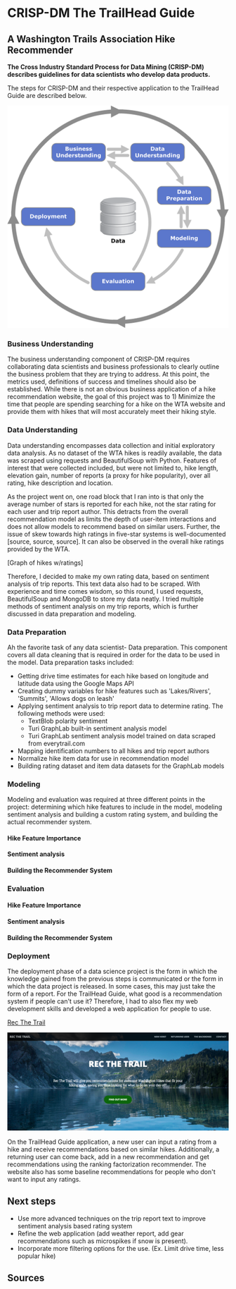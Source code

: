 # CRISP-DM The TrailHead Guide
##  A Washington Trails Association Hike Recommender

**The Cross Industry Standard Process for Data Mining (CRISP-DM) describes guidelines for data scientists who develop data products.**  

The steps for CRISP-DM and their respective application to the TrailHead Guide are described below.

![Image of CRISP-DM breakdown](img/crispdm.png)


### Business Understanding
The business understanding component of CRISP-DM requires collaborating data scientists and business professionals to clearly outline the business problem that they are trying to address.  At this point, the metrics used, definitions of success and timelines should also be established.  While there is not an obvious business application of a hike recommendation website, the goal of this project was to 1) Minimize the time that people are spending searching for a hike on the WTA website and provide them with hikes that will most accurately meet their hiking style.


### Data Understanding
Data understanding encompasses data collection and initial exploratory data analysis.  As no dataset of the WTA hikes is readily available, the data was scraped using requests and BeautifulSoup with Python.  Features of interest that were collected included, but were not limited to, hike length, elevation gain, number of reports (a proxy for hike popularity), over all rating, hike description and location.  

As the project went on, one road block that I ran into is that only the average number of stars is reported for each hike, not the star rating for each user and trip report author.  This detracts from the overall recommendation model as limits the depth of user-item interactions and does not allow models to recommend based on similar users.  Further, the issue of skew towards high ratings in five-star systems is well-documented [source, source, source].  It can also be observed in the overall hike ratings provided by the WTA.

[Graph of hikes w/ratings]

Therefore, I decided to make my own rating data, based on sentiment analysis of trip reports. This text data also had to be scraped. With experience and time comes wisdom, so this round, I used requests, BeautifulSoup and MongoDB to store my data neatly. I tried multiple methods of sentiment analysis on my trip reports, which is further discussed in data preparation and modeling.  


### Data Preparation
Ah the favorite task of any data scientist- Data preparation.  This component covers all data cleaning that is required in order for the data to be used in the model.  Data preparation tasks included:
  - Getting drive time estimates for each hike based on longitude and latitude data using the Google Maps API
  - Creating dummy variables for hike features such as 'Lakes/Rivers', 'Summits', 'Allows dogs on leash'
  - Applying sentiment analysis to trip report data to determine rating.  The following methods were used:
    * TextBlob polarity sentiment
    * Turi GraphLab built-in sentiment analysis model
    * Turi GraphLab sentiment analysis model trained on data scraped from everytrail.com
  - Mapping identification numbers to all hikes and trip report authors
  - Normalize hike item data for use in recommendation model
  - Building rating dataset and item data datasets for the GraphLab models


### Modeling
Modeling and evaluation was required at three different points in the project: determining which hike features to include in the model, modeling sentiment analysis and building a custom rating system, and building the actual recommender system.

#### Hike Feature Importance

#### Sentiment analysis

#### Building the Recommender System


### Evaluation

#### Hike Feature Importance

#### Sentiment analysis

#### Building the Recommender System


### Deployment
The deployment phase of a data science project is the form in which the knowledge gained from the previous steps is communicated or the form in which the data project is released.  In some cases, this may just take the form of a report.  For the TrailHead Guide, what good is a recommendation system if people can't use it? Therefore, I had to also flex my web development skills and developed a web application for people to use.

[Rec The Trail](http://recthetrail.com/)

![Image of the landing page](img/recthetrail.png)

On the TrailHead Guide application, a new user can input a rating from a hike and receive recommendations based on similar hikes.  Additionally, a returning user can come back, add in a new recommendation and get recommendations using the ranking factorization recommender.  The website also has some baseline recommendations for people who don't want to input any ratings.


## Next steps
* Use more advanced techniques on the trip report text to improve sentiment analysis based rating system
* Refine the web application (add weather report, add gear recommendations such as microspikes if snow is present).
* Incorporate more filtering options for the use. (Ex. Limit drive time, less popular hike)


## Sources

